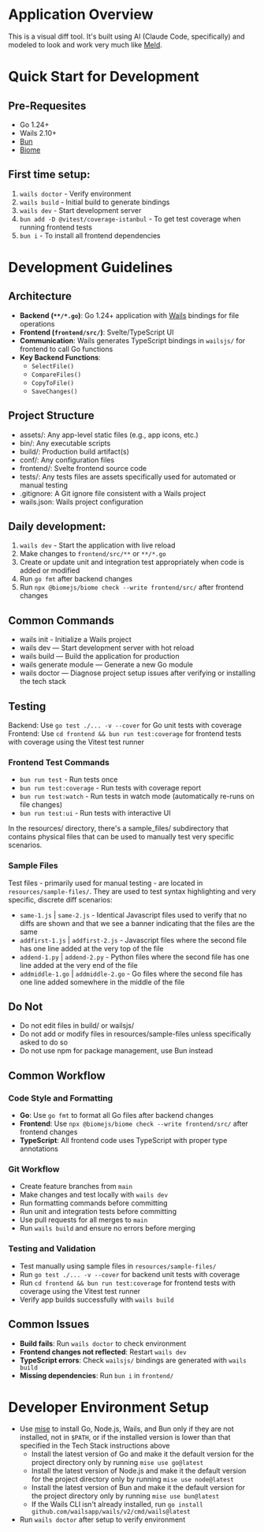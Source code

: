 # Application Overview

This is a visual diff tool. It's built using AI (Claude Code, specifically) and modeled to look and work very much like [Meld](https://meldmerge.org/).

# Quick Start for Development

## Pre-Requesites

* Go 1.24+
* Wails 2.10+
* [Bun](https://bun.sh/)
* [Biome](https://biomejs.dev/)

## First time setup:

1. `wails doctor` - Verify environment
2. `wails build` - Initial build to generate bindings
3. `wails dev` - Start development server
4. `bun add -D @vitest/coverage-istanbul` - To get test coverage when running frontend tests
5. `bun i` - To install all frontend dependencies

# Development Guidelines

## Architecture

* **Backend (`**/*.go`)**: Go 1.24+ application with [Wails](https://wails.io/)
bindings for file operations
* **Frontend (`frontend/src/`)**: Svelte/TypeScript UI
* **Communication**: Wails generates TypeScript bindings
  in `wailsjs/` for frontend to call Go functions
* **Key Backend Functions**:
  * `SelectFile()`
  * `CompareFiles()`
  * `CopyToFile()`
  * `SaveChanges()`

## Project Structure

* assets/: Any app-level static files (e.g., app icons, etc.)
* bin/: Any executable scripts
* build/: Production build artifact(s)
* conf/: Any configuration files
* frontend/: Svelte frontend source code
* tests/: Any tests files are assets specifically used for automated or manual testing
* .gitignore: A Git ignore file consistent with a Wails project
* wails.json: Wails project configuration

## Daily development:

1. `wails dev` - Start the application with live reload
2. Make changes to `frontend/src/**` or `**/*.go`
3. Create or update unit and integration test appropriately when code is added or modified
3. Run `go fmt` after backend changes
4. Run `npx @biomejs/biome check --write frontend/src/`
after frontend changes

## Common Commands

* wails init - Initialize a Wails project
* wails dev — Start development server with hot reload
* wails build — Build the application for production
* wails generate module — Generate a new Go module
* wails doctor — Diagnose project setup issues after verifying or installing the tech stack

## Testing

Backend: Use `go test ./... -v --cover` for Go unit tests with coverage
Frontend: Use `cd frontend && bun run test:coverage` for frontend tests with coverage using the Vitest test runner

### Frontend Test Commands

* `bun run test` - Run tests once
* `bun run test:coverage` - Run tests with coverage report
* `bun run test:watch` - Run tests in watch mode (automatically re-runs on file changes)
* `bun run test:ui` - Run tests with interactive UI

In the resources/ directory, there's a sample_files/ subdirectory that contains physical files that can be used to manually test very specific scenarios.

### Sample Files

Test files - primarily used for manual testing - are located in `resources/sample-files/`. They are used to test syntax highlighting and very specific, discrete diff scenarios:

* `same-1.js` | `same-2.js` - Identical Javascript files used to verify that no diffs are shown and that we see a banner indicating that the files are the same
* `addfirst-1.js` | `addfirst-2.js` - Javascript files where the second file has one line added at the very top of the file
* `addend-1.py` | `addend-2.py` - Python files where the second file has one line added at the very end of the file
* `addmiddle-1.go` | `addmiddle-2.go` - Go files where the second file has one line added somewhere in the middle of the file

## Do Not

* Do not edit files in build/ or wailsjs/
* Do not add or modify files in resources/sample-files unless specifically asked to do so
* Do not use npm for package management, use Bun instead

## Common Workflow

### Code Style and Formatting

* **Go**: Use `go fmt` to format all Go files after backend changes
* **Frontend**: Use `npx @biomejs/biome check --write frontend/src/` after frontend changes
* **TypeScript**: All frontend code uses TypeScript with proper type annotations

### Git Workflow

* Create feature branches from `main`
* Make changes and test locally with `wails dev`
* Run formatting commands before committing
* Run unit and integration tests before committing
* Use pull requests for all merges to `main`
* Run `wails build` and ensure no errors before merging

### Testing and Validation

* Test manually using sample files in `resources/sample-files/`
* Run `go test ./... -v --cover` for backend unit tests with coverage
* Run `cd frontend && bun run test:coverage` for frontend tests with coverage using the Vitest test runner
* Verify app builds successfully with `wails build`

## Common Issues

* **Build fails**: Run `wails doctor` to check environment
* **Frontend changes not reflected**: Restart `wails dev`
* **TypeScript errors**: Check `wailsjs/` bindings are generated with `wails build`
* **Missing dependencies**: Run `bun i` in `frontend/`

# Developer Environment Setup

* Use [mise](https://mise.jdx.dev/getting-started.html) to install Go, Node.js, Wails, and Bun only if they are not installed, not in `$PATH`, or if the installed version is lower than that specified in the Tech Stack instructions above
  * Install the latest version of Go and make it the default version for the project directory only by running `mise use go@latest`
  * Install the latest version of Node.js and make it the default version for the project directory only by running `mise use node@latest`
  * Install the latest version of Bun and make it the default version for the project directory only by running `mise use bun@latest`
  * If the Wails CLI isn't already installed, run `go install github.com/wailsapp/wails/v2/cmd/wails@latest`
* Run `wails doctor` after setup to verify environment
